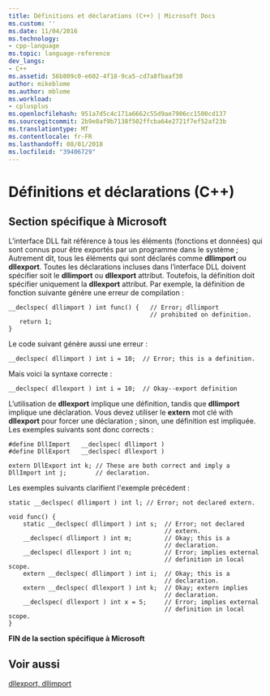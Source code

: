 ```yaml
---
title: Définitions et déclarations (C++) | Microsoft Docs
ms.custom: ''
ms.date: 11/04/2016
ms.technology:
- cpp-language
ms.topic: language-reference
dev_langs:
- C++
ms.assetid: 56b809c0-e602-4f18-9ca5-cd7a8fbaaf30
author: mikeblome
ms.author: mblome
ms.workload:
- cplusplus
ms.openlocfilehash: 951a7d5c4c171a6662c55d9ae7906cc1500cd137
ms.sourcegitcommit: 2b9e8af9b7138f502ffcba64e2721f7ef52af23b
ms.translationtype: MT
ms.contentlocale: fr-FR
ms.lasthandoff: 08/01/2018
ms.locfileid: "39406729"
---
```

# <a name="definitions-and-declarations-c"></a>Définitions et déclarations (C++)
## <a name="microsoft-specific"></a>Section spécifique à Microsoft
 L’interface DLL fait référence à tous les éléments (fonctions et données) qui sont connus pour être exportés par un programme dans le système ; Autrement dit, tous les éléments qui sont déclarés comme **dllimport** ou **dllexport**. Toutes les déclarations incluses dans l’interface DLL doivent spécifier soit le **dllimport** ou **dllexport** attribut. Toutefois, la définition doit spécifier uniquement la **dllexport** attribut. Par exemple, la définition de fonction suivante génère une erreur de compilation :

```
__declspec( dllimport ) int func() {   // Error; dllimport
                                       // prohibited on definition.
   return 1;  
}
```

 Le code suivant génère aussi une erreur :

```
__declspec( dllimport ) int i = 10;  // Error; this is a definition.
```

 Mais voici la syntaxe correcte :

```
__declspec( dllexport ) int i = 10;  // Okay--export definition
```

 L’utilisation de **dllexport** implique une définition, tandis que **dllimport** implique une déclaration. Vous devez utiliser le **extern** mot clé with **dllexport** pour forcer une déclaration ; sinon, une définition est impliquée. Les exemples suivants sont donc corrects :

```
#define DllImport   __declspec( dllimport )
#define DllExport   __declspec( dllexport )

extern DllExport int k; // These are both correct and imply a
DllImport int j;        // declaration.
```

 Les exemples suivants clarifient l'exemple précédent :

```
static __declspec( dllimport ) int l; // Error; not declared extern.

void func() {
    static __declspec( dllimport ) int s;  // Error; not declared
                                           // extern.
    __declspec( dllimport ) int m;         // Okay; this is a
                                           // declaration.
    __declspec( dllexport ) int n;         // Error; implies external
                                           // definition in local scope.
    extern __declspec( dllimport ) int i;  // Okay; this is a
                                           // declaration.
    extern __declspec( dllexport ) int k;  // Okay; extern implies
                                           // declaration.
    __declspec( dllexport ) int x = 5;     // Error; implies external
                                           // definition in local scope.
}
```

**FIN de la section spécifique à Microsoft**

## <a name="see-also"></a>Voir aussi
 [dllexport, dllimport](../cpp/dllexport-dllimport.md)